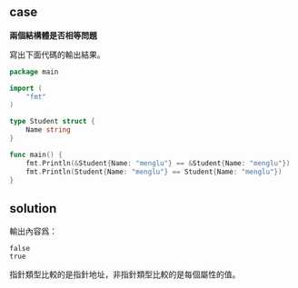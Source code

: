 ## case

**兩個結構體是否相等問題**

寫出下面代碼的輸出結果。

```go
package main

import (
	"fmt"
)

type Student struct {
	Name string
}

func main() {
	fmt.Println(&Student{Name: "menglu"} == &Student{Name: "menglu"})
	fmt.Println(Student{Name: "menglu"} == Student{Name: "menglu"})
}
```

## solution

輸出內容爲：
```
false
true
```

指針類型比較的是指針地址，非指針類型比較的是每個屬性的值。
